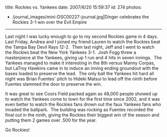 title: Rockies vs. Yankees
date: 2007/6/20 15:59:37
id: 274
photos:
- /journal_images/mini-DSC00227-journal.jpg|Dinger celebrates the Rockies 3-1 win over the Evil Empire
---
Last night I was lucky enough to go to my second Rockies game in 4 days.  Last Friday, Andrea and I joined my friend Lauren to watch the Rockies beat the Tampa Bay Devil Rays 12-2.  Then last night, Jeff and I went to watch the Rockies beat the New York Yankees 3-1.  Josh Fogg threw a masterpiece at the Yankees, giving up 1 run and 4 hits in seven innings.  The Yankees managed to make it interesting in the 8th versus Manny Corpas, but LaTroy Hawkins came in to induce an inning ending groundout with the bases loaded to preserve the lead.  The only ball the Yankees hit hard all night was Brian Fuentes' pitch to Hideki Matsui to lead off the ninth before Fuentes slammed the door to preserve the win. 

It was great to see Coors Field packed again as 48,000 people showed up to watch the Yankees come to town for the first time since 2002, and it was even better to watch the Rockies fans drown out the faux Yankees fans who invaded the ballpark.  The building was rocking as Fuentes recorded the final out in the ninth, giving the Rockies their biggest win of the season and putting them 2 games over .500 for the year.

Go Rockies!